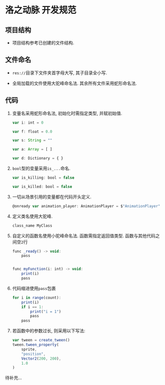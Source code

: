 

# 洛之动脉 开发规范

## 项目结构

- 项目结构参考已创建的文件结构.

## 文件命名

- `res://`目录下文件夹首字母大写, 其子目录全小写.

- 全局加载的文件使用大驼峰命名法. 其余所有文件采用蛇形命名法.

## 代码

1. 变量名采用蛇形命名法, 初始化时需指定类型, 并赋初始值. 

    ```javascript
    var i: int = 0
    
    var f: float = 0.0
    
    var s: String = ""
    
    var a: Array = [ ]
    
    var d: Dictionary = { }
    ```

    

2. `bool`型的变量采用`is_...`命名. 

    ```javascript
    var is_killing: bool = false
    
    var is_killed: bool = false
    ```

    

3. 一切从场景引用的变量都在代码开头定义. 

    ```javascript
    @onready var animation_player: AnimationPlayer = $"AnimationPlayer"
    ```

    

4. 定义类名使用大驼峰.

    ```javascript
    class_name MyClass
    ```

    

5. 自定义的函数名使用小驼峰命名法. 函数需指定返回值类型. 函数与其他代码之间空`2`行

    ```javascript
    func _ready() -> void:
    	pass
    
    
    func myFunction(i: int) -> void:
    	print(i)
    	pass
    ```

    

6. 代码缩进使用`pass`包裹

    ```javascript
    for i in range(count):
    	print(i)
    	if i == 1:
    		print("i = 1")
    		pass
    	pass
    ```

    

7. 若函数中的参数过长, 则采用以下写法: 

	```javascript
	var tween = create_tween()
	tween.tween_property(
    	sprite, 
    	"position", 
    	Vector2(200, 200), 
    	1.0
	)
	```



待补充...
